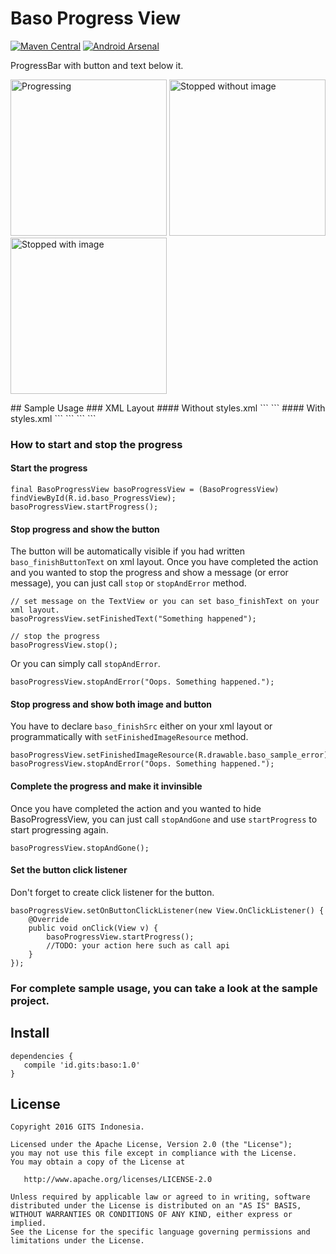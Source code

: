 # Baso Progress View
[![Maven Central](https://maven-badges.herokuapp.com/maven-central/id.gits/baso/badge.svg?style=flat)](https://maven-badges.herokuapp.com/maven-central/id.gits/baso/) [![Android Arsenal](https://img.shields.io/badge/Android%20Arsenal-BasoProgressView-brightgreen.svg?style=flat)](http://android-arsenal.com/details/1/4538)

ProgressBar with button and text below it.
<p>
<img src="https://raw.githubusercontent.com/gitsindonesia/baso/master/image1.png" alt="Progressing" width="250"/>
<img src="https://raw.githubusercontent.com/gitsindonesia/baso/master/image2.png" alt="Stopped without image" width="250"/>
<img src="https://raw.githubusercontent.com/gitsindonesia/baso/master/image3.png" alt="Stopped with image" width="250"/>
</p>
## Sample Usage
### XML Layout
#### Without styles.xml
```
<id.gits.baso.BasoProgressView
    android:id="@+id/baso_ProgressView"
    android:layout_width="match_parent"
    android:layout_height="match_parent"
    android:background="#FFF"
    android:gravity="center"
    app:baso_finishButtonText="Retry"
    app:baso_finishSrc="@drawable/baso_sample_error"
    app:baso_finishSrcWidth="160dp"
    app:baso_finishText="Something happened"
    app:baso_finishTextSize="18sp"
    app:baso_progressText="Loading"
/>
```
#### With styles.xml
```
<id.gits.baso.BasoProgressView
    android:id="@+id/baso_ProgressView"
    style="@style/BasoCustom"
    android:layout_width="match_parent"
    android:layout_height="match_parent"
/>
```
```
<style name="BasoCustom">
    <item name="android:background">#FFF</item>
    <item name="baso_finishText">Something happened</item>
    <item name="baso_finishTextSize">18sp</item>
    <item name="baso_finishButtonText">Try Again</item>
    <item name="baso_progressText">Loading</item>
    <item name="baso_finishSrc">@drawable/baso_sample_error</item>
    <item name="baso_finishSrcWidth">160dp</item>
</style>
```

### How to start and stop the progress
#### Start the progress
```
final BasoProgressView basoProgressView = (BasoProgressView) findViewById(R.id.baso_ProgressView);   
basoProgressView.startProgress();
```
#### Stop progress and show the button
The button will be automatically visible if you had written ```baso_finishButtonText``` on xml layout. Once you have completed the action and you wanted to stop the progress and show a message (or error message), you can just call ```stop``` or ```stopAndError``` method.
```
// set message on the TextView or you can set baso_finishText on your xml layout.
basoProgressView.setFinishedText("Something happened");

// stop the progress
basoProgressView.stop();
```
Or you can simply call ```stopAndError```.
```
basoProgressView.stopAndError("Oops. Something happened.");
```
#### Stop progress and show both image and button
You have to declare ```baso_finishSrc``` either on your xml layout or programmatically with ```setFinishedImageResource``` method.
```
basoProgressView.setFinishedImageResource(R.drawable.baso_sample_error);
basoProgressView.stopAndError("Oops. Something happened.");
```
#### Complete the progress and make it invinsible
Once you have completed the action and you wanted to hide BasoProgressView, you can just call ```stopAndGone``` and use ```startProgress``` to start progressing again.
```
basoProgressView.stopAndGone();
```
#### Set the button click listener
Don't forget to create click listener for the button.
```
basoProgressView.setOnButtonClickListener(new View.OnClickListener() {
    @Override
    public void onClick(View v) {
        basoProgressView.startProgress();
        //TODO: your action here such as call api
    }
});
```

### For complete sample usage, you can take a look at the sample project.

## Install
```
dependencies {
   compile 'id.gits:baso:1.0'
}
```

## License
```
Copyright 2016 GITS Indonesia.

Licensed under the Apache License, Version 2.0 (the "License");
you may not use this file except in compliance with the License.
You may obtain a copy of the License at

   http://www.apache.org/licenses/LICENSE-2.0

Unless required by applicable law or agreed to in writing, software
distributed under the License is distributed on an "AS IS" BASIS,
WITHOUT WARRANTIES OR CONDITIONS OF ANY KIND, either express or implied.
See the License for the specific language governing permissions and
limitations under the License.
```
